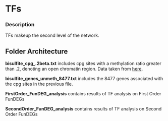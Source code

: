 TFs
=====

### Description
TFs makeup the second level of the network.

## Folder Architecture

**bisulfite_cpg_.2beta.txt** includes cpg sites with a methylation ratio greater than .2, denoting an open chromatin region. Data taken from [here](https://genomebiology.biomedcentral.com/articles/10.1186/gb-2013-14-10-r110).

**bisulfite_genes_unmeth_8477.txt** includes the 8477 genes associated with the cpg sites in the previous file. 

**FirstOrder_FunDEG_analysis** contains results of TF analysis on First Order FunDEGs

**SecondOrder_FunDEG_analysis**  contains results of TF analysis on Second Order FunDEGs


